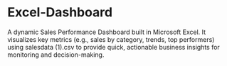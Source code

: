 # Excel-Dashboard
A dynamic Sales Performance Dashboard built in Microsoft Excel. It visualizes key metrics (e.g., sales by category, trends, top performers) using salesdata (1).csv to provide quick, actionable business insights for monitoring and decision-making.
